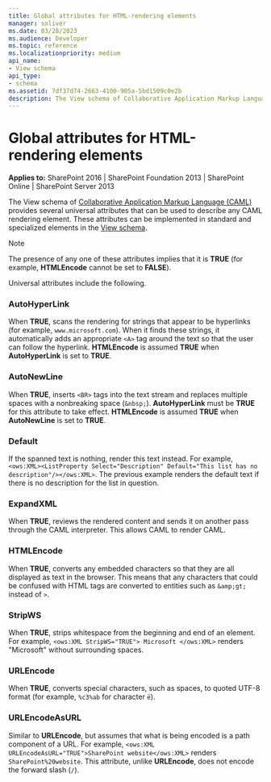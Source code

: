 ```yaml
---
title: Global attributes for HTML-rendering elements
manager: soliver
ms.date: 03/28/2023
ms.audience: Developer
ms.topic: reference
ms.localizationpriority: medium
api_name:
- View schema
api_type:
- schema
ms.assetid: 7df37d74-2663-4100-905a-5bd1509c0e2b
description: The View schema of Collaborative Application Markup Language (CAML) provides several universal attributes that can be used to describe any CAML rendering element. These attributes can be implemented in standard and specialized elements in the View schema.
---
```


# Global attributes for HTML-rendering elements

**Applies to:** SharePoint 2016 | SharePoint Foundation 2013 | SharePoint Online | SharePoint Server 2013

The View schema of [Collaborative Application Markup Language (CAML)](introduction-to-collaborative-application-markup-language-caml.md) provides several universal attributes that can be used to describe any CAML rendering element. These attributes can be implemented in standard and specialized elements in the [View schema](view-schema.md).

> [!NOTE]
> The presence of any one of these attributes implies that it is **TRUE** (for example, **HTMLEncode** cannot be set to **FALSE**).

Universal attributes include the following.

### AutoHyperLink

When **TRUE**, scans the rendering for strings that appear to be hyperlinks (for example, `www.microsoft.com`). When it finds these strings, it automatically adds an appropriate `<A>` tag around the text so that the user can follow the hyperlink. **HTMLEncode** is assumed **TRUE** when **AutoHyperLink** is set to **TRUE**.

### AutoNewLine

When **TRUE**, inserts `<BR>` tags into the text stream and replaces multiple spaces with a nonbreaking space (`&nbsp;`). **AutoHyperLink** must be **TRUE** for this attribute to take effect. **HTMLEncode** is assumed **TRUE** when **AutoNewLine** is set to **TRUE**.

### Default

If the spanned text is nothing, render this text instead. For example, `<ows:XML><ListProperty Select="Description" Default="This list has no description"/></ows:XML>`. The previous example renders the default text if there is no description for the list in question.

### ExpandXML

When **TRUE**, reviews the rendered content and sends it on another pass through the CAML interpreter. This allows CAML to render CAML.

### HTMLEncode

When **TRUE**, converts any embedded characters so that they are all displayed as text in the browser. This means that any characters that could be confused with HTML tags are converted to entities such as `&amp;gt;` instead of `>`.

### StripWS

When **TRUE**, strips whitespace from the beginning and end of an element. For example, `<ows:XML StripWS="TRUE"> Microsoft </ows:XML>` renders "Microsoft" without surrounding spaces.

### URLEncode

When **TRUE**, converts special characters, such as spaces, to quoted UTF-8 format (for example, `%c3%ab` for character `ë`).

### URLEncodeAsURL

Similar to **URLEncode**, but assumes that what is being encoded is a path component of a URL. For example, `<ows:XML URLEncodeAsURL="TRUE">SharePoint website</ows:XML>` renders `SharePoint%20website`. This attribute, unlike **URLEncode**, does not encode the forward slash (`/`).
